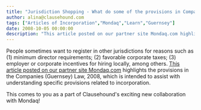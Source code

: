 ```yaml
---
title: "Jurisdiction Shopping - What do some of the provisions in Companies Law for Guernsey mean?"
author: alina@clausehound.com
tags: ["Articles of Incorporation","Mondaq","Learn","Guernsey"]
date: 2008-10-05 00:00:00
description: "This article posted on our partner site Mondaq.com highlights the provisions in the Companies (Guernsey) Law, 2008, which is intended to assist with understanding specific provisions related to incor..."
---
```


People sometimes want to register in other jurisdictions for reasons such as (1) minimum director requirements; (2) favorable corporate taxes; (3) employer or corporate incentives for hiring locally, among others. [This article posted on our partner site Mondaq.com](http://www.mondaq.com/guernsey/x/66744/offshore+company+formation/New+Companies+Law+Memorandum+Or+Articles+Of+Incorporation+Provisions+Which+Can+Be+Displaced+Or+Supplemented) highlights the provisions in the Companies (Guernsey) Law, 2008, which is intended to assist with understanding specific provisions related to incorporation.

This comes to you as a part of Clausehound's exciting new collaboration with Mondaq!
